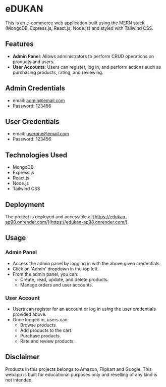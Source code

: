 # eDUKAN

This is an e-commerce web application built using the MERN stack (MongoDB, Express.js, React.js, Node.js) and styled with Tailwind CSS.

## Features

- **Admin Panel**: Allows administrators to perform CRUD operations on products and users.
- **User Accounts**: Users can register, log in, and perform actions such as purchasing products, rating, and reviewing.

## Admin Credentials

- email: admin@email.com
- Password: 123456

## User Credentials

- email: userone@email.com
- Password: 123456

## Technologies Used

- MongoDB
- Express.js
- React.js
- Node.js
- Tailwind CSS

## Deployment

The project is deployed and accessible at [https://edukan-ap98.onrender.com/](https://edukan-ap98.onrender.com/).


## Usage

### Admin Panel

- Access the admin panel by logging in with the above given credentials 
- Click on 'Admin' dropdown in the top left.
- From the admin panel, you can:
  - Create, read, update, and delete products.
  - Manage orders and user accounts.

### User Account

- Users can register for an account or log in using the user credentials provided above.
- Once logged in, users can:
  - Browse products.
  - Add products to the cart.
  - Purchase products.
  - Rate and review products.

## Disclaimer

Products in this projects belongs to Amazon, Flipkart and Google. This webapp is built for educational purposes only and reselling of any kind is not intended.
